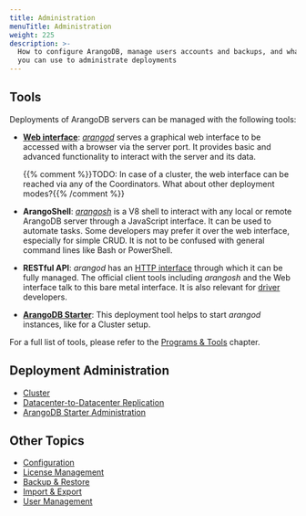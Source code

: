 ```yaml
---
title: Administration
menuTitle: Administration
weight: 225
description: >-
  How to configure ArangoDB, manage users accounts and backups, and what tools
  you can use to administrate deployments
---
```

## Tools

Deployments of ArangoDB servers can be managed with the following tools:

- [**Web interface**](../../components/web-interface/_index.md):
  [_arangod_](../../components/arangodb-server/_index.md) serves a graphical web interface to
  be accessed with a browser via the server port. It provides basic and advanced
  functionality to interact with the server and its data.
  
  {{% comment %}}TODO: In case of a cluster, the web interface can be reached via any of the Coordinators. What about other deployment modes?{{% /comment %}}

- **ArangoShell**: [_arangosh_](../../components/tools/arangodb-shell/_index.md) is a V8 shell to
  interact with any local or remote ArangoDB server through a JavaScript
  interface. It can be used to automate tasks. Some developers may prefer it over
  the web interface, especially for simple CRUD. It is not to be confused with
  general command lines like Bash or PowerShell.

- **RESTful API**: _arangod_ has an [HTTP interface](../../develop/http-api/_index.md) through
  which it can be fully managed. The official client tools including _arangosh_ and
  the Web interface talk to this bare metal interface. It is also relevant for
  [driver](../../develop/drivers/_index.md) developers.

- [**ArangoDB Starter**](../../components/tools/arangodb-starter/_index.md): This deployment tool
  helps to start _arangod_ instances, like for a Cluster setup.
  
For a full list of tools, please refer to the [Programs & Tools](../../components/tools/_index.md) chapter.

## Deployment Administration

- [Cluster](../../deploy/cluster/administration.md)
- [Datacenter-to-Datacenter Replication](../../deploy/arangosync/administration.md)
- [ArangoDB Starter Administration](arangodb-starter/_index.md)

## Other Topics

- [Configuration](configuration.md)
- [License Management](license-management.md)
- [Backup & Restore](../backup-and-restore.md)
- [Import & Export](import-and-export.md)
- [User Management](user-management/_index.md)
